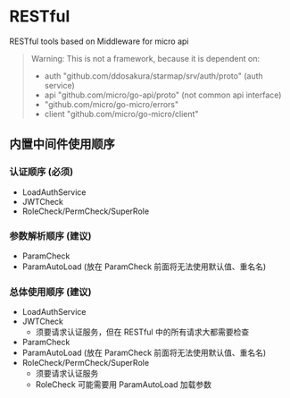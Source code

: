 # RESTful

RESTful tools based on Middleware for micro api

> Warning:
> This is not a framework, because it is dependent on:
> + auth "github.com/ddosakura/starmap/srv/auth/proto" (auth service)
> + api "github.com/micro/go-api/proto" (not common api interface)
> + "github.com/micro/go-micro/errors"
> + client "github.com/micro/go-micro/client"

## 内置中间件使用顺序

### 认证顺序 (必须)

+ LoadAuthService
+ JWTCheck
+ RoleCheck/PermCheck/SuperRole

### 参数解析顺序 (建议)

+ ParamCheck
+ ParamAutoLoad (放在 ParamCheck 前面将无法使用默认值、重名名)

### 总体使用顺序 (建议)

+ LoadAuthService
+ JWTCheck
    + 须要请求认证服务，但在 RESTful 中的所有请求大都需要检查
+ ParamCheck
+ ParamAutoLoad (放在 ParamCheck 前面将无法使用默认值、重名名)
+ RoleCheck/PermCheck/SuperRole
    + 须要请求认证服务
    + RoleCheck 可能需要用 ParamAutoLoad 加载参数
